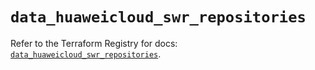 # `data_huaweicloud_swr_repositories`

Refer to the Terraform Registry for docs: [`data_huaweicloud_swr_repositories`](https://registry.terraform.io/providers/huaweicloud/huaweicloud/1.71.1/docs/data-sources/swr_repositories).

